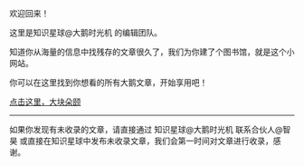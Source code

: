 欢迎回来！

这里是知识星球@大鹅时光机 的编辑团队。

知道你从海量的信息中找残存的文章很久了，我们为你建了个图书馆，就是这个小网站。

你可以在这里找到你想看的所有大鹅文章，开始享用吧！

[点击这里，大块朵颐](/preface)

----
如果你发现有未收录的文章，请直接通过 知识星球@大鹅时光机 联系合伙人@智昊 或直接在知识星球中发布未收录文章，我们会第一时间对文章进行收录，感谢。

